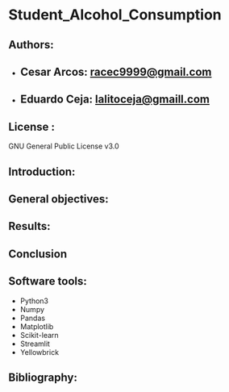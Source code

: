# Student_Alcohol_Consumption

## Authors: 
* ## Cesar Arcos: racec9999@gmail.com
* ## Eduardo Ceja: lalitoceja@gmaill.com

## License : 
GNU General Public License v3.0

## Introduction: 

## General objectives:
## Results:
## Conclusion
## Software tools:
- Python3
- Numpy
- Pandas
- Matplotlib
- Scikit-learn
- Streamlit
- Yellowbrick
## Bibliography:


